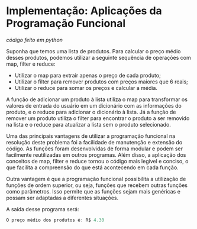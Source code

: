 # Implementação: Aplicações da Programação Funcional

*código feito em python*

Suponha que temos uma lista de produtos.
Para calcular o preço médio desses produtos, podemos utilizar a seguinte sequência de operações com map, filter e reduce:

* Utilizar o map para extrair apenas o preço de cada produto;
* Utilizar o filter para remover produtos com preços maiores que 6 reais;
* Utilizar o reduce para somar os preços e calcular a média.

A função de adicionar um produto à lista utiliza o map para transformar os valores de entrada do usuário em um dicionário com as informações do produto, e o reduce para adicionar o dicionário à lista. Já a função de remover um produto utiliza o filter para encontrar o produto a ser removido na lista e o reduce para atualizar a lista sem o produto selecionado.

Uma das principais vantagens de utilizar a programação funcional na resolução deste problema foi a facilidade de manutenção e extensão do código. As funções foram desenvolvidas de forma modular e podem ser facilmente reutilizadas em outros programas. Além disso, a aplicação dos conceitos de map, filter e reduce tornou o código mais legível e conciso, o que facilita a compreensão do que está acontecendo em cada função.

Outra vantagem é que a programação funcional possibilita a utilização de funções de ordem superior, ou seja, funções que recebem outras funções como parâmetros. Isso permite que as funções sejam mais genéricas e possam ser adaptadas a diferentes situações.

A saída desse programa será:
```java
O preço médio dos produtos é: R$ 4.30
```

